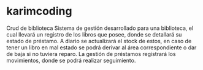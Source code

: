 # karimcoding
Crud de biblioteca 
Sistema de gestión desarrollado para una biblioteca, el cual llevará un registro de los libros que posee, donde se detallará su estado de préstamo. A diario se actualizará el stock de estos, en caso de tener un libro en mal estado se podrá derivar al área correspondiente o dar de baja si no tuviera reparo. La gestión de préstamos registrará los movimientos, donde se podrá realizar seguimiento.
